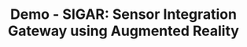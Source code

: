 ---
layout: publication
title : "Demo - SIGAR: Sensor Integration Gateway using Augmented Reality"
short_title: "Sigar-Demo"
tags: Backscatter
cover: /assets/images/zensetag/sigar-intro.jpg
conference: "ACM SenSys'25 Demo"
conference_site: https://sensys.acm.org/2025/
authors: "Ishan Bansal, Nagarjun Bhat, Agrim Gupta, Harine Govindarajan, Dinesh Bharadia"
author_list:
    - name: Ishan Bansal
      url: https://b-ishan.github.io/
      email: isbansal@ucsd.edu
    - name: Nagarjun Bhat
      email: nbhat@ucsd.edu
    - name: Agrim Gupta
      url: https://agrim9.github.io
      email: agg003@ucsd.edu
    - name: Harine Govindarajan
      email: hgovindarajan@ucsd.edu
    - name: Dinesh Bharadia
      url: https://dineshb-ucsd.github.io/
      email: dineshb@ucsd.edu
paper: /files/demo_sigar_sensys25.pdf
# video: https://www.youtube.com/embed/7mvNrl5CLU8
# video_str: Demonstration of ZenseTag
miscs:  # whatever you need to add Extra
#     - content_type: Project Webpage
#       content_url: https://wcsng.ucsd.edu/zensetag
    - content_type: Digital Library
      content_url:  https://dl.acm.org/doi/10.1145/3715014.3724364
    
description: # all combinations are possible: (title+text+image, title+image, text+image etc), things will be populated in orders
    - title: Overview of SIGAR
      text: "We introduce SIGAR, a Sensor Integration Gateway using Augmented Reality, which combines RFID-based passive sensing with AR for real-time visualization. Using batteryless, wireless RFID sensors, SIGAR eliminates the need for power sources, enabling sustainable and cost-effective monitoring. A mobile app automatically detects sensors within the camera's field of view and overlays realtime sensory data onto the physical environment. Demonstrated through applications like force, soil moisture and light sensing, SIGAR provides intuitive, context-aware insights for environmental monitoring, inventory management, and more. This fusion of AR and passive sensing bridges digital and physical worlds, offering scalable, low-power IoT solutions."    
      image: /assets/images/zensetag/sigar-design.jpg
      image_width: 800 # px  

citation:
    - text: "Ishan Bansal, Nagarjun Bhat, Agrim Gupta, Harine Govindarajan, and Dinesh Bharadia. 2025. Demo Abstract - SIGAR: Sensor Integration Gateway using Augmented Reality. In Proceedings of the 23rd ACM Conference on Embedded Networked Sensor Systems (SenSys '25). Association for Computing Machinery, New York, NY, USA, 696–697. https://doi.org/10.1145/3715014.3724364"
      bibtex: "
      <pre xml:space=\"preserve\">
      @inproceedings{10.1145/3715014.3724364,
      author = {Bansal, Ishan and Bhat, Nagarjun and Gupta, Agrim and Govindarajan, Harine and Bharadia, Dinesh},
      title = {Demo Abstract - SIGAR: Sensor Integration Gateway using Augmented Reality},
      year = {2025},
      isbn = {9798400714795},
      publisher = {Association for Computing Machinery},
      address = {New York, NY, USA},
      url = {https://doi.org/10.1145/3715014.3724364},
      doi = {10.1145/3715014.3724364},
      abstract = {We introduce SIGAR, a Sensor Integration Gateway using Augmented Reality, which combines RFID-based passive sensing with AR for real-time visualization. Using batteryless, wireless RFID sensors, SIGAR eliminates the need for power sources, enabling sustainable and cost-effective monitoring. A mobile app automatically detects sensors within the camera's field of view and overlays realtime sensory data onto the physical environment. Demonstrated through applications like force, soil moisture and light sensing, SIGAR provides intuitive, context-aware insights for environmental monitoring, inventory management, and more. This fusion of AR and passive sensing bridges digital and physical worlds, offering scalable, low-power IoT solutions.},
      booktitle = {Proceedings of the 23rd ACM Conference on Embedded Networked Sensor Systems},
      pages = {696–697},
      numpages = {2},
      location = {UC Irvine Student Center., Irvine, CA, USA},
      series = {SenSys '25}
      }
      </pre>
      "
---